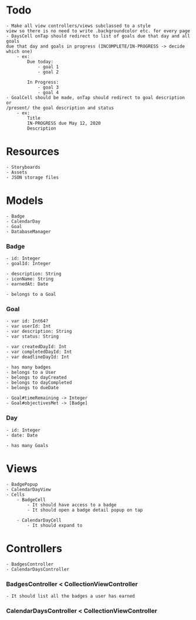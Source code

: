 # Todo
    - Make all view controllers/views subclassed to a style 
    view so there is no need to write .backgroundcolor etc. for every page
    - DaysCell onTap should redirect to list of goals due that day and all goals
    due that day and goals in progress (INCOMPLETE/IN-PROGRESS -> decide which one) 
        - ex: 
            Due today:
                - goal 1
                - goal 2
            
            In Progress:
                - goal 3
                - goal 4
    - GoalCell should be made, onTap should redirect to goal description or
    /present/ the goal description and status
        - ex:
            Title
            IN-PROGRESS due May 12, 2020
            Description
    

# Resources
    - Storyboards
    - Assets
    - JSON storage files



# Models
    - Badge
    - CalendarDay
    - Goal
    - DatabaseManager

### Badge
    - id: Integer
    - goalId: Integer
    
    - description: String
    - iconName: String
    - earnedAt: Date

    - belongs to a Goal
    
### Goal
    - var id: Int64?
    - var userId: Int
    - var description: String
    - var status: String

    - var createdDayId: Int
    - var completedDayId: Int
    - var deadlineDayId: Int
    
    - has many badges
    - belongs to a User
    - belongs to dayCreated
    - belongs to dayCompleted
    - belongs to dueDate
    
    - Goal#timeRemaining -> Integer
    - Goal#objectivesMet -> [Badge]
    
### Day
    - id: Integer
    - date: Date
    
    - has many Goals

# Views
    - BadgePopup
    - CalendarDayView
    - Cells
        - BadgeCell
            - It should have access to a badge
            - It should open a badge detail popup on tap
    
        - CalendarDayCell
            - It should expand to 



# Controllers
    - BadgesController
    - CalendarDaysController

### BadgesController < CollectionViewController
    - It should list all the badges a user has earned

### CalendarDaysController < CollectionViewController

